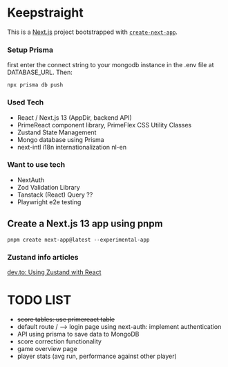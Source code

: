 # Keepstraight
This is a [Next.js](https://nextjs.org/) project bootstrapped with [`create-next-app`](https://github.com/vercel/next.js/tree/canary/packages/create-next-app).

### Setup Prisma
first enter the connect string to your mongodb instance in the .env file at DATABASE_URL.
Then:
```shell
npx prisma db push
```

### Used Tech
- React / Next.js 13 (AppDir, backend API)
- PrimeReact component library, PrimeFlex CSS Utility Classes
- Zustand State Management
- Mongo database using Prisma
- next-intl i18n internationalization nl-en

### Want to use tech
- NextAuth
- Zod Validation Library
- Tanstack (React) Query ??
- Playwright e2e testing

## Create a Next.js 13 app using pnpm
```shell
pnpm create next-app@latest --experimental-app
```

### Zustand info articles
[dev.to: Using Zustand with React](https://dev.to/franklin030601/using-zustand-with-react-js-9di#3)

# TODO LIST
- ~~score tables: use primereact table~~
- default route / --> login page using next-auth: implement authentication
- API using prisma to save data to MongoDB
- score correction functionality
- game overview page
- player stats (avg run, performance against other player)
